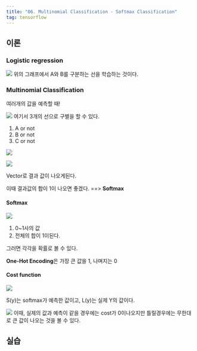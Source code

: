 ```yaml
---
title: "06. Multinomial Classification - Softmax Classification"
tag: tensorflow
---
```


## 이론

### Logistic regression
![](http://cfile26.uf.tistory.com/image/236A814058BE07222FC2F5)
위의 그래프에서 A와 B를 구분하는 선을 학습하는 것이다.

### Multinomial Classification

여러개의 값을 예측할 때!

![](http://cfile6.uf.tistory.com/image/215DE63B58BE002609B1F5)
여기서 3개의 선으로 구별을 할 수 있다.
1. A or not
2. B or not
3. C or not

![](http://cfile26.uf.tistory.com/image/232FE93358BE093C2DB375)

![](http://cfile28.uf.tistory.com/image/22361D3558BE3360331402)

Vector로 결과 값이 나오게된다.

이때 결과값의 합이 1이 나오면 좋겠다. ==> **Softmax**

#### Softmax
![](http://andersonjo.github.io/assets/posts/TensorFlow-Softmax-Regression/udacity_logistic02.png)
1. 0~1사의 값
2. 전체의 합이 1이된다.

그러면 각각을 확률로 볼 수 있다.

**One-Hot Encoding**은 가장 큰 값을 1, 나며지는 0


#### Cost function
![](http://cfile29.uf.tistory.com/image/2153C64F5797F9C32E9735)

S(y)는 softmax가 예측한 값이고, L(y)는 실제 Y의 값이다.

![](http://cfile23.uf.tistory.com/image/243B804E579806C11E2A8F)
이때, 실제의 값과 예측이 같을 경우에는 cost가 0이나오지만 틀릴경우에는 무한대로 큰 값이 나오는 것을 볼 수 있다.

## 실습
